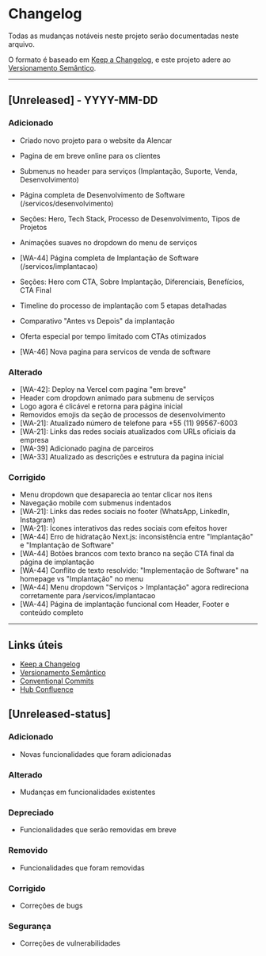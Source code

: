 # Changelog

Todas as mudanças notáveis neste projeto serão documentadas neste arquivo.

O formato é baseado em [Keep a Changelog](https://keepachangelog.com/pt-BR/1.0.0/),
e este projeto adere ao [Versionamento Semântico](https://semver.org/lang/pt-BR/).

---

## [Unreleased] - YYYY-MM-DD

### Adicionado 
- Criado novo projeto para o website da Alencar 
- Pagina de em breve online para os clientes
- Submenus no header para serviços (Implantação, Suporte, Venda, Desenvolvimento)
- Página completa de Desenvolvimento de Software (/servicos/desenvolvimento)
- Seções: Hero, Tech Stack, Processo de Desenvolvimento, Tipos de Projetos
- Animações suaves no dropdown do menu de serviços
- [WA-44] Página completa de Implantação de Software (/servicos/implantacao)
- Seções: Hero com CTA, Sobre Implantação, Diferenciais, Benefícios, CTA Final
- Timeline do processo de implantação com 5 etapas detalhadas
- Comparativo "Antes vs Depois" da implantação
- Oferta especial por tempo limitado com CTAs otimizados

- [WA-46] Nova pagina para servicos de venda de software 

### Alterado 
- [WA-42]: Deploy na Vercel com pagina "em breve"
- Header com dropdown animado para submenu de serviços
- Logo agora é clicável e retorna para página inicial
- Removidos emojis da seção de processos de desenvolvimento
- [WA-21]: Atualizado número de telefone para +55 (11) 99567-6003
- [WA-21]: Links das redes sociais atualizados com URLs oficiais da empresa 
- [WA-39] Adicionado pagina de parceiros 
- [WA-33] Atualizado as descriçōes e estrutura da pagina inicial

### Corrigido
- Menu dropdown que desaparecia ao tentar clicar nos itens
- Navegação mobile com submenus indentados 
- [WA-21]: Links das redes sociais no footer (WhatsApp, LinkedIn, Instagram)
- [WA-21]: Ícones interativos das redes sociais com efeitos hover
- [WA-44] Erro de hidratação Next.js: inconsistência entre "Implantação" e "Implantação de Software"
- [WA-44] Botões brancos com texto branco na seção CTA final da página de implantação
- [WA-44] Conflito de texto resolvido: "Implementação de Software" na homepage vs "Implantação" no menu
- [WA-44] Menu dropdown "Serviços > Implantação" agora redireciona corretamente para /servicos/implantacao
- [WA-44] Página de implantação funcional com Header, Footer e conteúdo completo

---

## Links úteis

- [Keep a Changelog](https://keepachangelog.com/pt-BR/1.0.0/)
- [Versionamento Semântico](https://semver.org/lang/pt-BR/)
- [Conventional Commits](https://www.conventionalcommits.org/pt-br/v1.0.0/)
- [Hub Confluence](https://alencar-consultorias.atlassian.net/wiki/company-hub) 

## [Unreleased-status]

### Adicionado
- Novas funcionalidades que foram adicionadas

### Alterado
- Mudanças em funcionalidades existentes

### Depreciado
- Funcionalidades que serão removidas em breve

### Removido
- Funcionalidades que foram removidas

### Corrigido
- Correções de bugs

### Segurança
- Correções de vulnerabilidades
